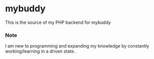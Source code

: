 # mybuddy
This is the source of my PHP backend for mybuddy

### Note
I am new to programming and expanding my knowledge by constantly working/learning in a driven state.
